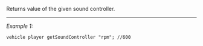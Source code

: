 Returns value of the given sound controller.


---
*Example 1:*
```sqf
vehicle player getSoundController "rpm"; //600
```